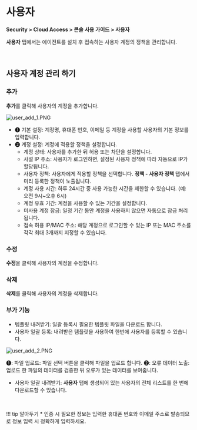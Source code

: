 # 사용자

**Security > Cloud Access > 콘솔 사용 가이드 > 사용자**

**사용자** 탭에서는 에이전트를 설치 후 접속하는 사용자 계정의 정책을 관리합니다.

<br>

## 사용자 계정 관리 하기

### 추가

**추가**를 클릭해 사용자의 계정을 추가합니다. 

![user_add_1.PNG](https://kr1-api-object-storage.nhncloudservice.com/v1/AUTH_2acdfabf4efe4efc8a04c00b348110c9/cdn_origin/prod_cloud_access/2025.06.24/user_add_1.png)

* ➊ 기본 설정: 계정명, 휴대폰 번호, 이메일 등 계정을 사용할 사용자의 기본 정보를 입력합니다. 
* ➋ 계정 설정: 계정에 적용할 정책을 설정합니다.
    * 계정 상태: 사용자를 추가한 뒤 허용 또는 차단을 설정합니다.
    * 사설 IP 주소: 사용자가 로그인하면, 설정된 사용자 정책에 따라 자동으로 IP가 할당됩니다.
    * 사용자 정책: 사용자에게 적용할 정책을 선택합니다. **정책 - 사용자 정책** 탭에서 미리 등록한 정책이 노출됩니다. 
    * 계정 사용 시간: 하루 24시간 중 사용 가능한 시간을 제한할 수 있습니다. (예: 오전 9시~오후 6시)
    * 계정 유효 기간: 계정을 사용할 수 있는 기간을 설정합니다.
    * 미사용 계정 잠금: 일정 기간 동안 계정을 사용하지 않으면 자동으로 잠금 처리됩니다.
    * 접속 허용 IP/MAC 주소: 해당 계정으로 로그인할 수 있는 IP 또는 MAC 주소를 각각 최대 3개까지 지정할 수 있습니다.

### 수정

**수정**을 클릭해 사용자의 계정을 수정합니다.

### 삭제

**삭제**를 클릭해 사용자의 계정을 삭제합니다.

### 부가 기능

* 템플릿 내려받기: 일괄 등록시 필요한 템플릿 파일을 다운로드 합니다.
* 사용자 일괄 등록: 내려받은 템플릿을 사용하여 한번에 사용자를 등록할 수 있습니다.

![user_add_2.PNG](https://kr1-api-object-storage.nhncloudservice.com/v1/AUTH_2acdfabf4efe4efc8a04c00b348110c9/cdn_origin/prod_cloud_access/2025.06.24/user_add_2.png)

➊: 파일 업로드: 파일 선택 버튼을 클릭해 파일을 업로드 합니다.
➋: 오류 데이터 노출: 업로드 한 파일의 데이터를 검증한 뒤 오류가 있는 데이터를 보여줍니다.

* 사용자 일괄 내려받기: **사용자** 탭에 생성되어 있는 사용자의 전체 리스트를 한 번에 다운로드할 수 있습니다.

<br>

!!! tip 알아두기
    * 인증 시 필요한 정보는 입력한 휴대폰 번호와 이메일 주소로 발송되므로 정보 입력 시 정확하게 입력하세요.